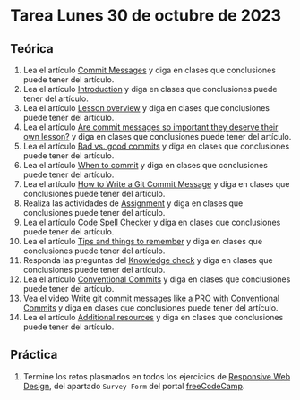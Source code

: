 # Tarea Lunes 30 de octubre de 2023

## Teórica

1. Lea el artículo [Commit Messages](https://www.theodinproject.com/lessons/foundations-commit-messages) y diga en clases que conclusiones puede tener del artículo.
2. Lea el artículo [Introduction](https://www.theodinproject.com/lessons/foundations-commit-messages#introduction) y diga en clases que conclusiones puede tener del artículo.
3. Lea el artículo [Lesson overview](https://www.theodinproject.com/lessons/foundations-commit-messages#lesson-overview) y diga en clases que conclusiones puede tener del artículo.
4. Lea el artículo [Are commit messages so important they deserve their own lesson?](https://www.theodinproject.com/lessons/foundations-commit-messages#are-commit-messages-so-important-they-deserve-their-own-lesson) y diga en clases que conclusiones puede tener del artículo.
5. Lea el artículo [Bad vs. good commits](https://www.theodinproject.com/lessons/foundations-commit-messages#bad-vs-good-commits) y diga en clases que conclusiones puede tener del artículo.
6. Lea el artículo [When to commit](https://www.theodinproject.com/lessons/foundations-commit-messages#when-to-commit) y diga en clases que conclusiones puede tener del artículo.
7. Lea el artículo [How to Write a Git Commit Message](https://cbea.ms/git-commit/) y diga en clases que conclusiones puede tener del artículo.
8. Realiza las actividades de [Assignment](https://www.theodinproject.com/lessons/foundations-commit-messages#assignment) y diga en clases que conclusiones puede tener del artículo.
9. Lea el artículo [Code Spell Checker](https://marketplace.visualstudio.com/items?itemName=streetsidesoftware.code-spell-checker) y diga en clases que conclusiones puede tener del artículo.
10. Lea el artículo [Tips and things to remember](https://www.theodinproject.com/lessons/foundations-commit-messages#tips-and-things-to-remember) y diga en clases que conclusiones puede tener del artículo.
11. Responda las preguntas del [Knowledge check](https://www.theodinproject.com/lessons/foundations-commit-messages#knowledge-check) y diga en clases que conclusiones puede tener del artículo.
12. Lea el artículo [Conventional Commits](https://www.conventionalcommits.org/en/v1.0.0/) y diga en clases que conclusiones puede tener del artículo.
13. Vea el video [Write git commit messages like a PRO with Conventional Commits](https://www.youtube.com/watch?v=OJqUWvmf4gg&ab_channel=JustinBrooks) y diga en clases que conclusiones puede tener del artículo.
14. Lea el artículo [Additional resources](https://www.theodinproject.com/lessons/foundations-elements-and-tags#additional-resources) y diga en clases que conclusiones puede tener del artículo.

## Práctica

1. Termine los retos plasmados en todos los ejercicios de [Responsive Web Design](https://www.freecodecamp.org/learn/2022/responsive-web-design/), del apartado `Survey Form` del portal [freeCodeCamp](https://www.freecodecamp.org/learn/).
